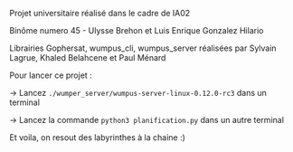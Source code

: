 Projet universitaire réalisé dans le cadre de IA02

Binôme numero 45 - Ulysse Brehon et Luis Enrique Gonzalez Hilario

Librairies Gophersat, wumpus_cli, wumpus_server réalisées par Sylvain Lagrue, Khaled Belahcene et Paul Ménard

Pour lancer ce projet :

&rarr; Lancez `./wumper_server/wumpus-server-linux-0.12.0-rc3` dans un terminal

&rarr; Lancez la commande `python3 planification.py` dans un autre terminal

Et voila, on resout des labyrinthes à la chaine :)